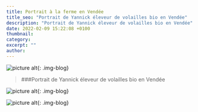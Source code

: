 ```yaml
---
title: Portrait à la ferme en Vendée
title_seo: "Portrait de Yannick éleveur de volailles bio en Vendée"
description: "Portrait de Yannick éleveur de volailles bio en Vendée"
date: 2022-02-09 15:22:08 +0100
thumbnail:
category:
excerpt: ""
author:
---
```


![picture alt](/images/LaGouriniere_Yannick_01.jpg "Portrait de Yannick"){: .img-blog}

> ###Portrait de Yannick éleveur de volailles bio en Vendée

![picture alt](/images/LaGouriniere_Yannick_02.jpg "Portrait de Yannick"){: .img-blog}

![picture alt](/images/LaGouriniere_Yannick_03.jpg "Portrait de Yannick"){: .img-blog}
